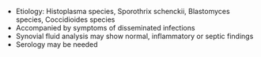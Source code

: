  - Etiology: Histoplasma species, Sporothrix schenckii, Blastomyces species, Coccidioides species 
 - Accompanied by symptoms of disseminated infections
 - Synovial fluid analysis may show normal, inflammatory or septic findings
 - Serology may be needed 